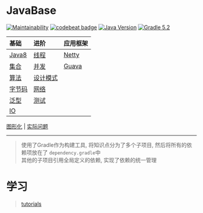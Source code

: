 # JavaBase

[![Maintainability](https://api.codeclimate.com/v1/badges/23134c0d2348845fecec/maintainability)](https://codeclimate.com/github/Kuangcp/JavaBase/maintainability)
[![codebeat badge](https://codebeat.co/badges/9145f9a8-a1aa-4c67-bb2b-f9dd12e924d4)](https://codebeat.co/projects/github-com-kuangcp-javabase-master)
[![Java Version](https://img.shields.io/badge/JDK-Java%208-red.svg)](https://www.java.com/zh_CN/download/)
[![Gradle 5.2](https://img.shields.io/badge/Gradle-5.2-green.svg)](https://docs.gradle.org/5.2/userguide/userguide.html)

| 基础  | 进阶 | 应用框架 |
|:----|:----|:----|
| [Java8](/java-8) | [线程](/java-thread) | [Netty](/java-netty)|
| [集合](/java-collection)|[并发](/java-concurrency)|  [Guava](/java-guava)|
| [算法](/java-algorithms)| [设计模式](/java-pattern)|
| [字节码](/java-class)| [网络](/java-network)|
| [泛型](/java-generic)| [测试](/java-test)|
| [IO](/java-io)|

[图形化](/java-gui) | [实际问题](/java-question)

**************


> 使用了Gradle作为构建工具, 将知识点分为了多个子项目, 然后将所有的依赖项放在了 `dependency.gradle`中  
> 其他的子项目引用全局定义的依赖, 实现了依赖的统一管理

# 学习
> [tutorials](https://github.com/eugenp/tutorials)
